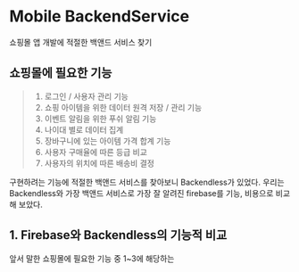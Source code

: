 #  Mobile BackendService

쇼핑몰 앱 개발에 적절한 백앤드 서비스 찾기

## 쇼핑몰에 필요한 기능
> 1. 로그인 / 사용자 관리 기능  
> 2. 쇼핑 아이템을 위한 데이터 원격 저장 / 관리 기능
> 3. 이벤트 알림을 위한 푸쉬 알림 기능
> 4. 나이대 별로 데이터 집계
> 5. 장바구니에 있는 아이템 가격 합계 기능
> 6. 사용자 구매율에 따른 등급 비교
> 7. 사용자의 위치에 따른 배송비 결정

구현하려는 기능에 적절한 백앤드 서비스를 찾아보니 Backendless가 있었다.
우리는 Backendless와 가장 백앤드 서비스로 가장 잘 알려진 firebase를
기능, 비용으로 비교해 보았다.

## 1. Firebase와 Backendless의 기능적 비교
앞서 말한 쇼핑몰에 필요한 기능 중 1~3에 해당하는

